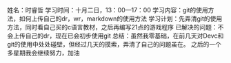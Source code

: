 
姓名：时睿哲
学习时间：十月二日，13：00—17：00
学习内容：git的使用方法，如何上传自己的dr，wr，markdown的使用方法
学习计划：先弄清git的使用方法，同时看自己买的c语言教材，之后再编写21点的游戏程序
已解决的问题：不会上传自己的dr，现在已会初步使用git
总结：虽然我零基础，在前几天对Devc和git的使用中处处碰壁，但经过几天的摸索，弄清了自己的问题虽在。
之后的一个多星期我会继续努力，加油
